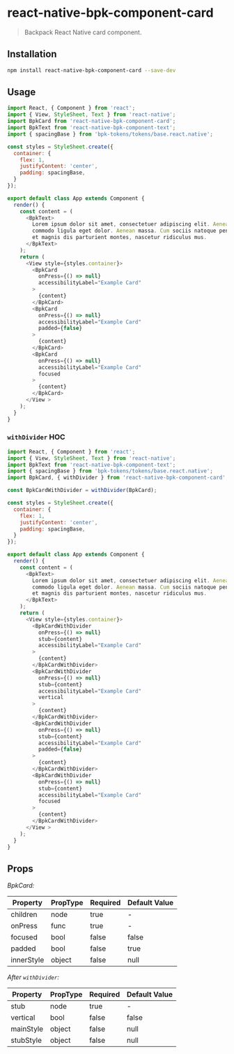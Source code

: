 # react-native-bpk-component-card

> Backpack React Native card component.

## Installation

```sh
npm install react-native-bpk-component-card --save-dev
```

## Usage

```js
import React, { Component } from 'react';
import { View, StyleSheet, Text } from 'react-native';
import BpkCard from 'react-native-bpk-component-card';
import BpkText from 'react-native-bpk-component-text';
import { spacingBase } from 'bpk-tokens/tokens/base.react.native';

const styles = StyleSheet.create({
  container: {
    flex: 1,
    justifyContent: 'center',
    padding: spacingBase,
  }
});

export default class App extends Component {
  render() {
    const content = (
      <BpkText>
        Lorem ipsum dolor sit amet, consectetuer adipiscing elit. Aenean
        commodo ligula eget dolor. Aenean massa. Cum sociis natoque penatibus
        et magnis dis parturient montes, nascetur ridiculus mus.
      </BpkText>
    );
    return (
      <View style={styles.container}>
        <BpkCard
          onPress={() => null}
          accessibilityLabel="Example Card"
        >
          {content}
        </BpkCard>
        <BpkCard
          onPress={() => null}
          accessibilityLabel="Example Card"
          padded={false}
        >
          {content}
        </BpkCard>
        <BpkCard
          onPress={() => null}
          accessibilityLabel="Example Card"
          focused
        >
          {content}
        </BpkCard>
      </View >
    );
  }
}
```

### `withDivider` HOC

```js
import React, { Component } from 'react';
import { View, StyleSheet, Text } from 'react-native';
import BpkText from 'react-native-bpk-component-text';
import { spacingBase } from 'bpk-tokens/tokens/base.react.native';
import BpkCard, { withDivider } from 'react-native-bpk-component-card';

const BpkCardWithDivider = withDivider(BpkCard);

const styles = StyleSheet.create({
  container: {
    flex: 1,
    justifyContent: 'center',
    padding: spacingBase,
  }
});

export default class App extends Component {
  render() {
    const content = (
      <BpkText>
        Lorem ipsum dolor sit amet, consectetuer adipiscing elit. Aenean
        commodo ligula eget dolor. Aenean massa. Cum sociis natoque penatibus
        et magnis dis parturient montes, nascetur ridiculus mus.
      </BpkText>
    );
    return (
      <View style={styles.container}>
        <BpkCardWithDivider
          onPress={() => null}
          stub={content}
          accessibilityLabel="Example Card"
        >
          {content}
        </BpkCardWithDivider>
        <BpkCardWithDivider
          onPress={() => null}
          stub={content}
          accessibilityLabel="Example Card"
          vertical
        >
          {content}
        </BpkCardWithDivider>
        <BpkCardWithDivider
          onPress={() => null}
          stub={content}
          accessibilityLabel="Example Card"
          padded={false}
        >
          {content}
        </BpkCardWithDivider>
        <BpkCardWithDivider
          onPress={() => null}
          stub={content}
          accessibilityLabel="Example Card"
          focused
        >
          {content}
        </BpkCardWithDivider>
      </View >
    );
  }
}
```

## Props

*BpkCard:*

| Property   | PropType  | Required | Default Value |
| ---------- | --------- | -------- | ------------- |
| children   | node      | true     | -             |
| onPress    | func      | true     | -             |
| focused    | bool      | false    | false         |
| padded     | bool      | false    | true          |
| innerStyle | object    | false    | null          |

*After `withDivider`:*

| Property   | PropType  | Required | Default Value |
| ---------- | --------- | -------- | ------------- |
| stub       | node      | true     | -             |
| vertical   | bool      | false    | false         |
| mainStyle  | object    | false    | null          |
| stubStyle  | object    | false    | null          |
